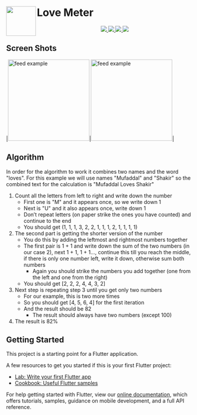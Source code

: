 # <img align="left" width="80px" src="https://user-images.githubusercontent.com/60619133/98633670-e2d21100-2347-11eb-813a-3abd4478bf1d.png" />Love Meter

<p align="center">
   <a href="https://github.com/Mufaddal5253110">
    <img src="https://img.shields.io/badge/Github-Mufaddal Shakir-black.svg?style=for-the-badge">
  </a>
  <a href="https://github.com/Mufaddal5253110/reflectly-like-loginpage-flutter/stargazers">
    <img src="https://img.shields.io/github/stars/Mufaddal5253110/Love_Meter.svg?style=for-the-badge">
  </a>
   <a href="https://rb.gy/r4yzzi">
    <img src="https://img.shields.io/badge/YouTube-ANDROREALM-red.svg?style=for-the-badge">
  </a>
     <a href="https://www.instagram.com/dshakir52/">
    <img src="https://img.shields.io/badge/Instagram-dshakir52-purple.svg?style=for-the-badge">
  </a>
 
</p>

## Screen Shots
|<img src="https://user-images.githubusercontent.com/60619133/98633824-3a707c80-2348-11eb-8142-3d80d25867f5.jpg" alt="feed example" width = "220">|<img src="https://user-images.githubusercontent.com/60619133/98633822-36dcf580-2348-11eb-8e33-a1687a390cc5.jpg" alt="feed example" width = "220">|

## Algorithm
In order for the algorithm to work it combines two names and the word "loves". For this example we will use names "Mufaddal" and "Shakir" so the combined text for the calculation is "Mufaddal Loves Shakir"
1. Count all the letters from left to right and write down the number
   * First one is "M" and it appears once, so we write down 1
   * Next is "U" and it also appears once, write down 1
   * Don’t repeat letters (on paper strike the ones you have counted) and continue to the end
   * You should get (1, 1, 1, 3, 2, 2, 1, 1, 1, 2, 1, 1, 1, 1)
2. The second part is getting the shorter version of the number
   * You do this by adding the leftmost and rightmost numbers together
   * The first pair is 1 + 1 and write down the sum of the two numbers (in our case 2), next 1 + 1, 1 + 1…, continue this till you reach the middle, if there is only one number left, write it down, otherwise sum both numbers
      * Again you should strike the numbers you add together (one from the left and one from the right)
   * You should get [2, 2, 2, 4, 4, 3, 2]
3. Next step is repeating step 3 until you get only two numbers
   * For our example, this is two more times
   * So you should get [4, 5, 6, 4] for the first iteration
   * And the result should be 82
      * The result should always have two numbers (except 100)
4. The result is 82%

## Getting Started

This project is a starting point for a Flutter application.

A few resources to get you started if this is your first Flutter project:

- [Lab: Write your first Flutter app](https://flutter.dev/docs/get-started/codelab)
- [Cookbook: Useful Flutter samples](https://flutter.dev/docs/cookbook)

For help getting started with Flutter, view our
[online documentation](https://flutter.dev/docs), which offers tutorials,
samples, guidance on mobile development, and a full API reference.

